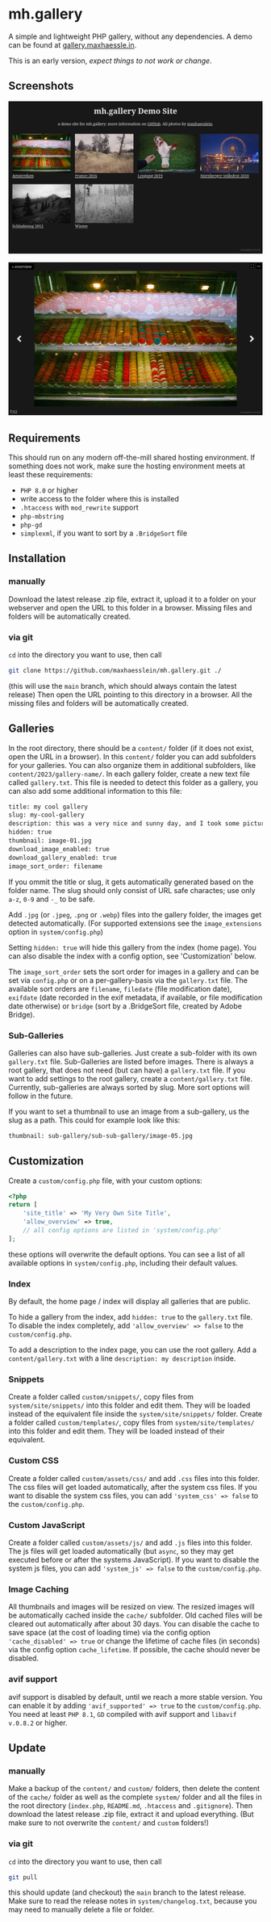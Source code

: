 # mh.gallery

A simple and lightweight PHP gallery, without any dependencies. A demo can be found at [gallery.maxhaessle.in](https://gallery.maxhaessle.in).

This is an early version, *expect things to not work or change*.

## Screenshots

![Screenshot of the overview page](system/readme/mh-gallery-1.png)

![Screenshot of the image detail page](system/readme/mh-gallery-3.png)

## Requirements

This should run on any modern off-the-mill shared hosting environment. If something does not work, make sure the hosting environment meets at least these requirements:

- `PHP 8.0` or higher
- write access to the folder where this is installed
- `.htaccess` with `mod_rewrite` support
- `php-mbstring`
- `php-gd`
- `simplexml`, if you want to sort by a `.BridgeSort` file

## Installation

### manually

Download the latest release .zip file, extract it, upload it to a folder on your webserver and open the URL to this folder in a browser. Missing files and folders will be automatically created.

### via git

`cd` into the directory you want to use, then call

```bash
git clone https://github.com/maxhaesslein/mh.gallery.git ./
```

(this will use the `main` branch, which should always contain the latest release)
Then open the URL pointing to this directory in a browser. All the missing files and folders will be automatically created.

## Galleries

In the root directory, there should be a `content/` folder (if it does not exist, open the URL in a browser). In this `content/` folder you can add subfolders for your galleries. You can also organize them in additional subfolders, like  `content/2023/gallery-name/`. In each gallery folder, create a new text file called  `gallery.txt`. This file is needed to detect this folder as a gallery, you can also add some additional information to this file:

```txt
title: my cool gallery
slug: my-cool-gallery
description: this was a very nice and sunny day, and I took some pictures.
hidden: true
thumbnail: image-01.jpg
download_image_enabled: true
download_gallery_enabled: true
image_sort_order: filename
```

If you ommit the title or slug, it gets automatically generated based on the folder name. The slug should only consist of URL safe charactes; use only `a-z`, `0-9` and `-_` to be safe.

Add `.jpg` (or `.jpeg`, `.png` or `.webp`) files into the gallery folder, the images get detected automatically. (For supported extensions see the `image_extensions` option in `system/config.php`)

Setting `hidden: true` will hide this gallery from the index (home page). You can also disable the index with a config option, see 'Customization' below.

The `image_sort_order` sets the sort order for images in a gallery and can be set via `config.php` or on a per-gallery-basis via the `gallery.txt` file. The available sort orders are `filename`, `filedate` (file modification date), `exifdate` (date recorded in the exif metadata, if available, or file modification date otherwise) or `bridge` (sort by a .BridgeSort file, created by Adobe Bridge).

### Sub-Galleries

Galleries can also have sub-galleries. Just create a sub-folder with its own `gallery.txt` file. Sub-Galleries are listed before images. There is always a root gallery, that does not need (but can have) a `gallery.txt` file. If you want to add settings to the root gallery, create a `content/gallery.txt` file. Currently, sub-galleries are always sorted by slug. More sort options will follow in the future.

If you want to set a thumbnail to use an image from a sub-gallery, us the slug as a path. This could for example look like this:

```txt
thumbnail: sub-gallery/sub-sub-gallery/image-05.jpg
```

## Customization

Create a `custom/config.php` file, with your custom options:

```php
<?php
return [
	'site_title' => 'My Very Own Site Title',
	'allow_overview' => true,
	// all config options are listed in 'system/config.php'
];
```

these options will overwrite the default options. You can see a list of all available options in `system/config.php`, including their default values.

### Index

By default, the home page / index will display all galleries that are public.

To hide a gallery from the index, add `hidden: true` to the `gallery.txt` file. To disable the index completely, add `'allow_overview' => false` to the `custom/config.php`.

To add a description to the index page, you can use the root gallery. Add a `content/gallery.txt` with a line `description: my description` inside.

### Snippets

Create a folder called `custom/snippets/`, copy files from `system/site/snippets/` into this folder and edit them. They will be loaded instead of the equivalent file inside the `system/site/snippets/` folder. Create a folder called `custom/templates/`, copy files from `system/site/templates/` into this folder and edit them. They will be loaded instead of their equivalent.

### Custom CSS

Create a folder called `custom/assets/css/` and add `.css` files into this folder. The css files will get loaded automatically, after the system css files. If you want to disable the system css files, you can add `'system_css' => false` to the `custom/config.php`.

### Custom JavaScript

Create a folder called `custom/assets/js/` and add `.js` files into this folder. The js files will get loaded automatically (but `async`, so they may get executed before or after the systems JavaScript). If you want to disable the system js files, you can add `'system_js' => false` to the `custom/config.php`.

### Image Caching

All thumbnails and images will be resized on view. The resized images will be automatically cached inside the `cache/` subfolder. Old cached files will be cleared out automatically after about 30 days. You can disable the cache to save space (at the cost of loading time) via the config option `'cache_disabled' => true` or change the lifetime of cache files (in seconds) via the config option `cache_lifetime`. If possible, the cache should never be disabled.

### avif support

avif support is disabled by default, until we reach a more stable version. You can enable it by adding `'avif_supported' => true` to the `custom/config.php`. You need at least `PHP 8.1`, `GD` compiled with avif support and `libavif v.0.8.2` or higher.

## Update

### manually

Make a backup of the `content/` and `custom/` folders, then delete the content of the `cache/` folder as well as the complete `system/` folder and all the files in the root directory (`index.php`, `README.md`, `.htaccess` and `.gitignore`). Then download the latest release .zip file, extract it and upload everything. (But make sure to not overwrite the `content/` and `custom` folders!)

### via git

`cd` into the directory you want to use, then call

```bash
git pull
```

this should update (and checkout) the `main` branch to the latest release. Make sure to read the release notes in `system/changelog.txt`, because you may need to manually delete a file or folder.

